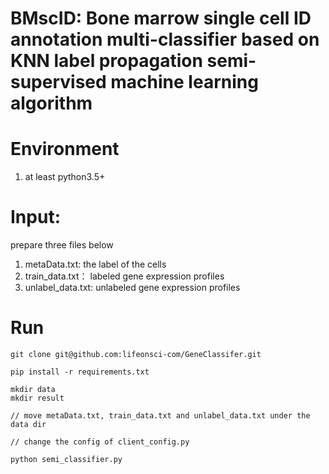 
# BMscID: Bone marrow single cell ID annotation multi-classifier based on KNN label propagation semi-supervised machine learning algorithm

# Environment

1. at least python3.5+

# Input:

prepare three files below

1. metaData.txt: the label of the cells
2. train_data.txt： labeled gene expression profiles
3. unlabel_data.txt: unlabeled gene expression profiles


# Run

```
git clone git@github.com:lifeonsci-com/GeneClassifer.git

pip install -r requirements.txt

mkdir data
mkdir result

// move metaData.txt, train_data.txt and unlabel_data.txt under the data dir

// change the config of client_config.py 

python semi_classifier.py


```



















